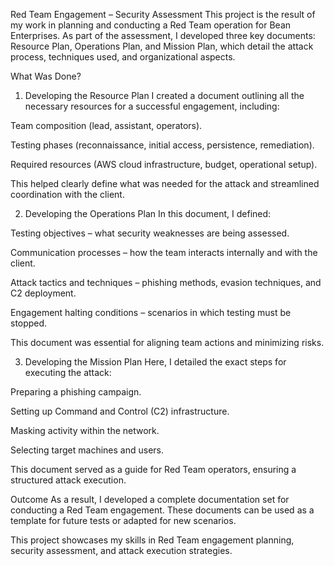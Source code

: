 Red Team Engagement – Security Assessment
This project is the result of my work in planning and conducting a Red Team operation for Bean Enterprises. As part of the assessment, I developed three key documents: Resource Plan, Operations Plan, and Mission Plan, which detail the attack process, techniques used, and organizational aspects.

What Was Done?
1. Developing the Resource Plan
I created a document outlining all the necessary resources for a successful engagement, including:

Team composition (lead, assistant, operators).

Testing phases (reconnaissance, initial access, persistence, remediation).

Required resources (AWS cloud infrastructure, budget, operational setup).

This helped clearly define what was needed for the attack and streamlined coordination with the client.

2. Developing the Operations Plan
In this document, I defined:

Testing objectives – what security weaknesses are being assessed.

Communication processes – how the team interacts internally and with the client.

Attack tactics and techniques – phishing methods, evasion techniques, and C2 deployment.

Engagement halting conditions – scenarios in which testing must be stopped.

This document was essential for aligning team actions and minimizing risks.

3. Developing the Mission Plan
Here, I detailed the exact steps for executing the attack:

Preparing a phishing campaign.

Setting up Command and Control (C2) infrastructure.

Masking activity within the network.

Selecting target machines and users.

This document served as a guide for Red Team operators, ensuring a structured attack execution.

Outcome
As a result, I developed a complete documentation set for conducting a Red Team engagement. These documents can be used as a template for future tests or adapted for new scenarios.

This project showcases my skills in Red Team engagement planning, security assessment, and attack execution strategies. 
